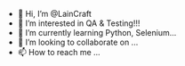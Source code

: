 - 👋 Hi, I’m @LainCraft
- 👀 I’m interested in QA & Testing!!!
- 🌱 I’m currently learning Python, Selenium...
- 💞️ I’m looking to collaborate on ...
- 📫 How to reach me ...

<!---
LainCraft/LainCraft is a ✨ special ✨ repository because its `README.md` (this file) appears on your GitHub profile.
You can click the Preview link to take a look at your changes.
--->
